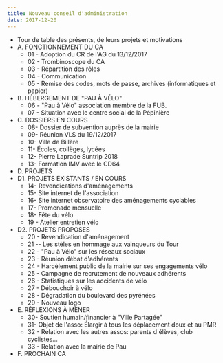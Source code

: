 ```yaml
---
title: Nouveau conseil d'administration
date: 2017-12-20
---
```


* Tour de table des présents, de leurs projets et motivations
* A. FONCTIONNEMENT DU CA
  * 01 - Adoption du CR de l'AG du 13/12/2017
  * 02 - Trombinoscope du CA
  * 03 - Répartition des rôles
  * 04 - Communication
  * 05 - Remise des codes, mots de passe, archives (informatiques et papier)
* B. HÉBERGEMENT DE "PAU À VÉLO"
    -   06 - "Pau à Vélo" association membre de la FUB.
    -   07 - Situation avec le centre social de la Pépinière
* C. DOSSIERS EN COURS
    -   08- Dossier de subvention auprès de la mairie
    -   09- Réunion VLS du 19/12/2017
    -   10- Ville de Billère
    -   11- Écoles, collèges, lycées
    -   12- Pierre Laprade Suntrip 2018
    -   13- Formation IMV avec le CD64
* D. PROJETS
* D1. PROJETS EXISTANTS / EN COURS
    -   14- Revendications d'aménagements
    -   15- Site internet de l'association
    -   16- Site internet observatoire des aménagements cyclables
    -   17- Promenade mensuelle
    -   18- Fête du vélo
    -   19 - Atelier entretien vélo
* D2. PROJETS PROPOSES
    -   20 - Revendication d'aménagement
    -   21 -- Les stèles en hommage aux vainqueurs du Tour
    -   22 - "Pau à Vélo" sur les réseaux sociaux
    -   23 - Réunion débat d'adhérents
    -   24 - Harcèlement public de la mairie sur ses engagements vélo
    -   25 - Campagne de recrutement de nouveaux adhérents
    -   26 - Statistiques sur les accidents de vélo
    -   27 - Débouchoir à vélo
    -   28 - Dégradation du boulevard des pyrénées
    -   29 - Nouveau logo
* E. RÉFLEXIONS À MENER
    -   30- Soutien humain/financier à "Ville Partagée"
    -   31- Objet de l'asso: Élargir à tous les déplacement doux et au PMR
    -   32 - Relation avec les autres assos: parents d'élèves, club cyclistes...
    -   33 - Relation avec la mairie de Pau
* F. PROCHAIN CA

